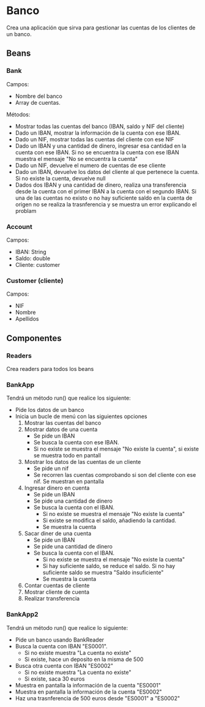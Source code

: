 # Banco

Crea una aplicación que sirva para gestionar las cuentas de los clientes de un banco.

## Beans

### Bank

Campos:
- Nombre del banco
- Array de cuentas.

Métodos:
- Mostrar todas las cuentas del banco (IBAN, saldo y NIF del cliente)
- Dado un IBAN, mostrar la información de la cuenta con ese IBAN.
- Dado un NIF, mostrar todas las cuentas del cliente con ese NIF
- Dado un IBAN y una cantidad de dinero, ingresar esa cantidad en la cuenta con ese IBAN. Si no se encuentra la cuenta con ese IBAN muestra el mensaje "No se encuentra la cuenta"
- Dado un NIF, devuelve el numero de cuentas de ese cliente
- Dado un IBAN, devuelve los datos del cliente al que  pertenece la cuenta. Si no existe la cuenta, devuelve null
- Dados dos IBAN y una cantidad de dinero, realiza una transferencia desde la cuenta con el primer IBAN a la cuenta con el segundo IBAN. Si una de las cuentas no existo o no hay suficiente saldo en la cuenta de origen no se realiza la trasnferencia y se muestra un error explicando el problam

### Account

Campos:
- IBAN: String
- Saldo: double
- Cliente: customer

### Customer (cliente)

Campos:
- NIF
- Nombre
- Apellidos

## Componentes

### Readers

Crea readers para todos los beans

### BankApp

Tendrá un método run() que realice los siguiente:
- Pide los datos de un banco
- Inicia un bucle de menú con las siguientes opciones
    1. Mostrar las cuentas del banco
    2. Mostrar datos de una cuenta
        - Se pide un IBAN
        - Se busca la cuenta con ese IBAN.
        - Si no existe se muestra el mensaje "No existe la cuenta", si existe se muestra todo en pantall
    3. Mostrar los datos de las cuentas de un cliente
        - Se pide un nif
        - Se recorren las cuentas comprobando si son del cliente con ese nif. Se muestran en pantalla
    4. Ingresar dinero en cuenta
        - Se pide un IBAN
        - Se pide una cantidad de dinero
        - Se busca la cuenta con el IBAN.
            - Si no existe se muestra el mensaje "No existe la cuenta"
            - Si existe se modifica el saldo, añadiendo la cantidad.
            - Se muestra la cuenta
    5. Sacar diner de una cuenta
        - Se pide un IBAN
        - Se pide una cantidad de dinero
        - Se busca la cuenta con el IBAN.
            - Si no existe se muestra el mensaje "No existe la cuenta"
            - Si hay suficiente saldo, se reduce el saldo. Si no hay suficiente saldo se muestra "Saldo insuficiente"
            - Se muestra la cuenta
    6. Contar cuentas de cliente
    7. Mostrar cliente de cuenta
    8. Realizar transferencia

### BankApp2

Tendrá un método run() que realice lo siguiente:
- Pide un banco usando BankReader
- Busca la cuenta con IBAN "ES0001".
    - Si no existe muestra "La cuenta no existe"
    - Si existe, hace un deposito en la misma de 500
- Busca otra cuenta con IBAN "ES0002"
    - Si no existe muestra "La cuenta no existe"
    - Si existe, saca 30 euros
- Muestra en pantalla la información de la cuenta "ES0001"
- Muestra en pantalla la información de la cuenta "ES0002"
- Haz una trasnferencia de 500 euros desde "ES0001" a "ES0002"
